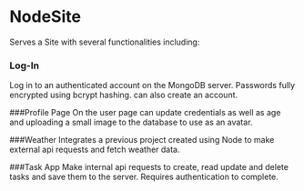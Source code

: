 # NodeSite
Serves a Site with several functionalities including:

### Log-In
Log in to an authenticated account on the MongoDB server.  Passwords fully encrypted using bcrypt hashing.
can also create an account.

###Profile Page
On the user page can update credentials as well as age and uploading a small image to the database to use as an avatar.

###Weather
Integrates a previous project created using Node to make external api requests and fetch weather data.

###Task App
Make internal api requests to create, read update and delete tasks and save them to the server.  Requires authentication to complete.
